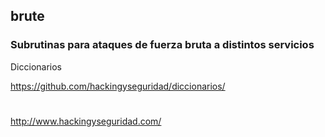 
## brute

### Subrutinas para ataques de fuerza bruta a distintos servicios


Diccionarios

https://github.com/hackingyseguridad/diccionarios/




#
http://www.hackingyseguridad.com/
# 


